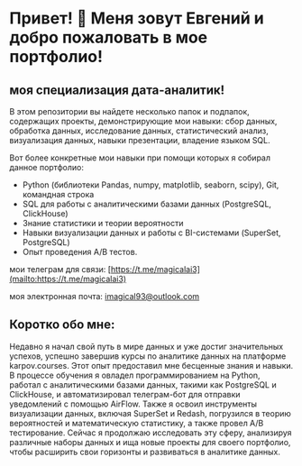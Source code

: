 Привет! 👋 Меня зовут Евгений и добро пожаловать в мое портфолио!
========================

моя специализация дата-аналитик!
--------------------------

В этом репозитории вы найдете несколько папок и подпапок, содержащих проекты, демонстрирующие мои навыки: сбор данных, обработка данных, исследование данных, статистический анализ, визуализация данных, навыки презентации, владение языком SQL.

Вот более конкретные мои навыки при помощи которых я собирал данное портфолио:
* Python (библиотеки Pandas, numpy, matplotlib, seaborn, scipy), Git, командная строка
* SQL для работы с аналитическими базами данных (PostgreSQL, ClickHouse)
* Знание статистики и теории вероятности
* Навыки визуализации данных и работы с BI-системами (SuperSet, PostgreSQL)
* Опыт проведения A/B тестов.

мои телеграм для связи: [https://t.me/magicalai3](mailto:https://t.me/magicalai3)

моя электронная почта: imagical93@outlook.com


Коротко обо мне:
--------------------------
Недавно я начал свой путь в мире данных и уже достиг значительных успехов, успешно завершив курсы по аналитике данных на платформе karpov.courses. Этот опыт предоставил мне бесценные знания и навыки. В процессе обучения я овладел программированием на Python, работал с аналитическими базами данных, такими как PostgreSQL и ClickHouse, и автоматизировал телеграм-бот для отправки уведомлений с помощью AirFlow. Также я освоил инструменты визуализации данных, включая SuperSet и Redash, погрузился в теорию вероятностей и математическую статистику, а также провел A/B тестирование. Сейчас я продолжаю исследовать эту сферу, анализируя различные наборы данных и ища новые проекты для своего портфолио, чтобы расширить свои горизонты и развиваться в аналитике данных.
